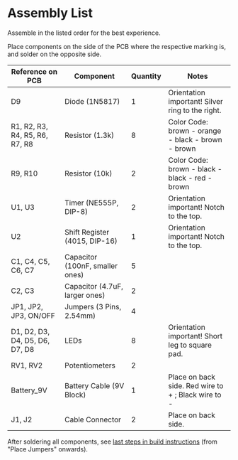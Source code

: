 # Assembly List

Assemble in the listed order for the best experience.

Place components on the side of the PCB where the respective marking is, and solder on the opposite side.

| Reference on PCB               | Component                       | Quantity | Notes                                               |
| ------------------------------ | ------------------------------- | -------- | --------------------------------------------------- |
| D9                             | Diode (1N5817)                  | 1        | Orientation important! Silver ring to the right.    |
| R1, R2, R3, R4, R5, R6, R7, R8 | Resistor (1.3k)                 | 8        | Color Code: brown - orange - black - brown - brown  |
| R9, R10                        | Resistor (10k)                  | 2        | Color Code: brown - black - black - red - brown     |
| U1, U3                         | Timer (NE555P, DIP-8)           | 2        | Orientation important! Notch to the top.            |
| U2                             | Shift Register (4015, DIP-16)   | 1        | Orientation important! Notch to the top.            |
| C1, C4, C5, C6, C7             | Capacitor (100nF, smaller ones) | 5        |                                                     |
| C2, C3                         | Capacitor (4.7uF, larger ones)  | 2        |                                                     |
| JP1, JP2, JP3, ON/OFF          | Jumpers (3 Pins, 2.54mm)        | 4        |                                                     |
| D1, D2, D3, D4, D5, D6, D7, D8 | LEDs                            | 8        | Orientation important! Short leg to square pad.     |
| RV1, RV2                       | Potentiometers                  | 2        |                                                     |
| Battery_9V                     | Battery Cable (9V Block)        | 1        | Place on back side. Red wire to + ; Black wire to - |
| J1, J2                         | Cable Connector                 | 2        | Place on back side.                                 |

After soldering all components, see [last steps in build instructions](/documentation/Build%20Instructions.md#place-jumpers) (from "Place Jumpers" onwards).
